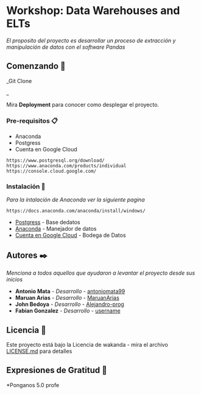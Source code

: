 # Workshop: Data Warehouses and ELTs

_El proposito del proyecto es desarrollar un proceso de extracción y manipulación de datos con el software Pandas_

## Comenzando 🚀

_Git Clone

_

Mira **Deployment** para conocer como desplegar el proyecto.


### Pre-requisitos 📋

* Anaconda
* Postgress
* Cuenta en Google Cloud

```
https://www.postgresql.org/download/
https://www.anaconda.com/products/individual
https://console.cloud.google.com/
```

### Instalación 🔧

_Para la intalación de Anaconda ver la siguiente pagina_


```
https://docs.anaconda.com/anaconda/install/windows/
```




* [Postgress](https://www.postgresql.org/download/) - Base dedatos
* [Anaconda](https://www.anaconda.com/products/individual) - Manejador de datos
* [Cuenta en Google Cloud](https://console.cloud.google.com/) - Bodega de Datos


## Autores ✒️

_Menciona a todos aquellos que ayudaron a levantar el proyecto desde sus inicios_

* **Antonio Mata** - *Desarrollo* - [antoniomata99](https://github.com/antoniomata99)
* **Maruan Arias** - *Desarrollo* - [MaruanArias](https://github.com/MaruanArias)
* **John Bedoya** - *Desarrollo* - [Alejandro-prog](https://github.com/Alejandro-prog)
* **Fabian Gonzalez** - *Desarrollo* - [username](github.com)



## Licencia 📄

Este proyecto está bajo la Licencia de wakanda - mira el archivo [LICENSE.md](LICENSE.md) para detalles

## Expresiones de Gratitud 🎁

*Ponganos 5.0 profe 

